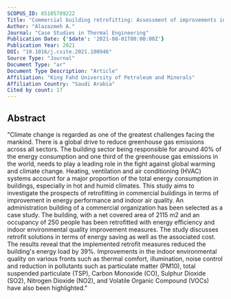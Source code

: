 ```yaml
---
SCOPUS_ID: 85105709222
Title: "Commercial building retrofitting: Assessment of improvements in energy performance and indoor air quality"
Author: "Alazazmeh A."
Journal: "Case Studies in Thermal Engineering"
Publication Date: {'$date': '2021-08-01T00:00:00Z'}
Publication Year: 2021
DOI: "10.1016/j.csite.2021.100946"
Source Type: "Journal"
Document Type: "ar"
Document Type Description: "Article"
Affiliation: "King Fahd University of Petroleum and Minerals"
Affiliation Country: "Saudi Arabia"
Cited by count: 17
---
```


## Abstract
"Climate change is regarded as one of the greatest challenges facing the mankind. There is a global drive to reduce greenhouse gas emissions across all sectors. The building sector being responsible for around 40% of the energy consumption and one third of the greenhouse gas emissions in the world, needs to play a leading role in the fight against global warming and climate change. Heating, ventilation and air conditioning (HVAC) systems account for a major proportion of the total energy consumption in buildings, especially in hot and humid climates. This study aims to investigate the prospects of retrofitting in commercial buildings in terms of improvement in energy performance and indoor air quality. An administration building of a commercial organization has been selected as a case study. The building, with a net covered area of 2115 m2 and an occupancy of 250 people has been retrofitted with energy efficiency and indoor environmental quality improvement measures. The study discusses retrofit solutions in terms of energy saving as well as the associated cost. The results reveal that the implemented retrofit measures reduced the building's energy load by 39%. Improvements in the indoor environmental quality on various fronts such as thermal comfort, illumination, noise control and reduction in pollutants such as particulate matter (PM10), total suspended particulate (TSP), Carbon Monoxide (CO), Sulphur Dioxide (SO2), Nitrogen Dioxide (NO2), and Volatile Organic Compound (VOCs) have also been highlighted."
